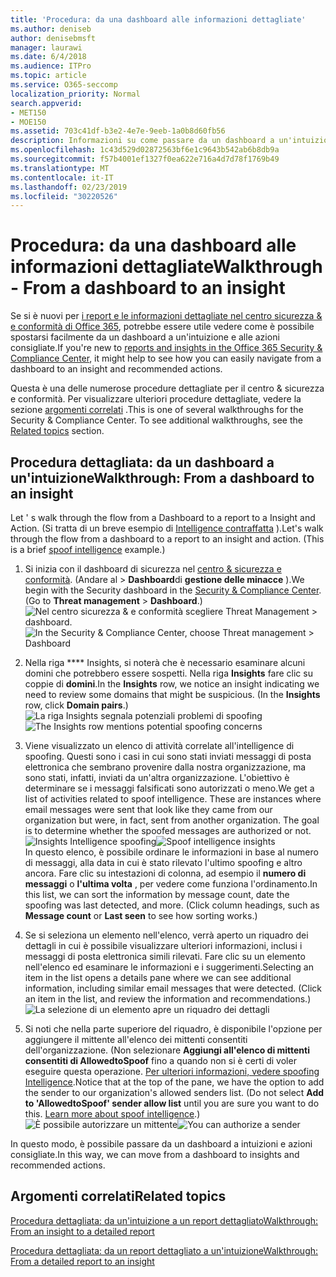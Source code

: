 ```yaml
---
title: 'Procedura: da una dashboard alle informazioni dettagliate'
ms.author: deniseb
author: denisebmsft
manager: laurawi
ms.date: 6/4/2018
ms.audience: ITPro
ms.topic: article
ms.service: O365-seccomp
localization_priority: Normal
search.appverid:
- MET150
- MOE150
ms.assetid: 703c41df-b3e2-4e7e-9eeb-1a0b8d60fb56
description: Informazioni su come passare da un dashboard a un'intuizione con azioni consigliate nel centro &amp; sicurezza e conformità.
ms.openlocfilehash: 1c43d529d02872563bf6e1c9643b542ab6b8db9a
ms.sourcegitcommit: f57b4001ef1327f0ea622e716a4d7d78f1769b49
ms.translationtype: MT
ms.contentlocale: it-IT
ms.lasthandoff: 02/23/2019
ms.locfileid: "30220526"
---
```

# <a name="walkthrough---from-a-dashboard-to-an-insight"></a><span data-ttu-id="28249-103">Procedura: da una dashboard alle informazioni dettagliate</span><span class="sxs-lookup"><span data-stu-id="28249-103">Walkthrough - From a dashboard to an insight</span></span>

<span data-ttu-id="28249-104">Se si è nuovi per [i report e le informazioni dettagliate nel centro sicurezza &amp; e conformità di Office 365](reports-and-insights-in-security-and-compliance.md), potrebbe essere utile vedere come è possibile spostarsi facilmente da un dashboard a un'intuizione e alle azioni consigliate.</span><span class="sxs-lookup"><span data-stu-id="28249-104">If you're new to [reports and insights in the Office 365 Security &amp; Compliance Center](reports-and-insights-in-security-and-compliance.md), it might help to see how you can easily navigate from a dashboard to an insight and recommended actions.</span></span> 
  
<span data-ttu-id="28249-p101">Questa è una delle numerose procedure dettagliate per il centro &amp; sicurezza e conformità. Per visualizzare ulteriori procedure dettagliate, vedere la sezione [argomenti correlati](#related-topics) .</span><span class="sxs-lookup"><span data-stu-id="28249-p101">This is one of several walkthroughs for the Security &amp; Compliance Center. To see additional walkthroughs, see the [Related topics](#related-topics) section.</span></span> 
  
## <a name="walkthrough-from-a-dashboard-to-an-insight"></a><span data-ttu-id="28249-107">Procedura dettagliata: da un dashboard a un'intuizione</span><span class="sxs-lookup"><span data-stu-id="28249-107">Walkthrough: From a dashboard to an insight</span></span>

<span data-ttu-id="28249-p102">Let ' s walk through the flow from a Dashboard to a report to a Insight and Action. (Si tratta di un breve esempio di [Intelligence contraffatta](learn-about-spoof-intelligence.md) ).</span><span class="sxs-lookup"><span data-stu-id="28249-p102">Let's walk through the flow from a dashboard to a report to an insight and action. (This is a brief [spoof intelligence](learn-about-spoof-intelligence.md) example.)</span></span> 
  
1. <span data-ttu-id="28249-p103">Si inizia con il dashboard di sicurezza nel [centro &amp; sicurezza e conformità](https://protection.office.com). (Andare al \> **Dashboard**di **gestione delle minacce** ).</span><span class="sxs-lookup"><span data-stu-id="28249-p103">We begin with the Security dashboard in the [Security &amp; Compliance Center](https://protection.office.com). (Go to **Threat management** \> **Dashboard**.)</span></span><br><span data-ttu-id="28249-112">![Nel centro sicurezza &amp; e conformità scegliere Threat Management \> dashboard.](media/05a38660-eb13-4960-a266-11809c453d95.png)</span><span class="sxs-lookup"><span data-stu-id="28249-112">![In the Security &amp; Compliance Center, choose Threat management \> Dashboard](media/05a38660-eb13-4960-a266-11809c453d95.png)</span></span><br>
  
2. <span data-ttu-id="28249-p104">Nella riga \*\*\*\* Insights, si noterà che è necessario esaminare alcuni domini che potrebbero essere sospetti. Nella riga **Insights** fare clic su coppie di **domini**.</span><span class="sxs-lookup"><span data-stu-id="28249-p104">In the **Insights** row, we notice an insight indicating we need to review some domains that might be suspicious. (In the **Insights** row, click **Domain pairs**.)</span></span><br><span data-ttu-id="28249-115">![La riga Insights segnala potenziali problemi di spoofing](media/dd1d0cb3-3201-45d7-b41d-18a0944fe85d.png)</span><span class="sxs-lookup"><span data-stu-id="28249-115">![The Insights row mentions potential spoofing concerns](media/dd1d0cb3-3201-45d7-b41d-18a0944fe85d.png)</span></span><br>
  
3. <span data-ttu-id="28249-p105">Viene visualizzato un elenco di attività correlate all'intelligence di spoofing. Questi sono i casi in cui sono stati inviati messaggi di posta elettronica che sembrano provenire dalla nostra organizzazione, ma sono stati, infatti, inviati da un'altra organizzazione. L'obiettivo è determinare se i messaggi falsificati sono autorizzati o meno.</span><span class="sxs-lookup"><span data-stu-id="28249-p105">We get a list of activities related to spoof intelligence. These are instances where email messages were sent that look like they came from our organization but were, in fact, sent from another organization. The goal is to determine whether the spoofed messages are authorized or not.</span></span><br><span data-ttu-id="28249-119">![Insights Intelligence spoofing](media/a2e2b4fd-0c1e-499f-8401-cf3089da82fa.png)</span><span class="sxs-lookup"><span data-stu-id="28249-119">![Spoof intelligence insights](media/a2e2b4fd-0c1e-499f-8401-cf3089da82fa.png)</span></span><br><span data-ttu-id="28249-p106">In questo elenco, è possibile ordinare le informazioni in base al numero di messaggi, alla data in cui è stato rilevato l'ultimo spoofing e altro ancora. Fare clic su intestazioni di colonna, ad esempio il **numero di messaggi** o **l'ultima volta** , per vedere come funziona l'ordinamento.</span><span class="sxs-lookup"><span data-stu-id="28249-p106">In this list, we can sort the information by message count, date the spoofing was last detected, and more. (Click column headings, such as **Message count** or **Last seen** to see how sorting works.)</span></span> 
    
4. <span data-ttu-id="28249-p107">Se si seleziona un elemento nell'elenco, verrà aperto un riquadro dei dettagli in cui è possibile visualizzare ulteriori informazioni, inclusi i messaggi di posta elettronica simili rilevati. Fare clic su un elemento nell'elenco ed esaminare le informazioni e i suggerimenti.</span><span class="sxs-lookup"><span data-stu-id="28249-p107">Selecting an item in the list opens a details pane where we can see additional information, including similar email messages that were detected. (Click an item in the list, and review the information and recommendations.)</span></span><br>![La selezione di un elemento apre un riquadro dei dettagli](media/7ad1faa5-6ca2-474e-a609-eb275e0a8e59.png)<br>
  
5. <span data-ttu-id="28249-p108">Si noti che nella parte superiore del riquadro, è disponibile l'opzione per aggiungere il mittente all'elenco dei mittenti consentiti dell'organizzazione. (Non selezionare **Aggiungi all'elenco di mittenti consentiti di AllowedtoSpoof** fino a quando non si è certi di voler eseguire questa operazione. [Per ulteriori informazioni, vedere spoofing Intelligence](learn-about-spoof-intelligence.md).</span><span class="sxs-lookup"><span data-stu-id="28249-p108">Notice that at the top of the pane, we have the option to add the sender to our organization's allowed senders list. (Do not select **Add to 'AllowedtoSpoof' sender allow list** until you are sure you want to do this. [Learn more about spoof intelligence](learn-about-spoof-intelligence.md).)</span></span><br><span data-ttu-id="28249-128">![È possibile autorizzare un mittente](media/caf0c20a-6047-486d-8060-5a229a3de49f.png)</span><span class="sxs-lookup"><span data-stu-id="28249-128">![You can authorize a sender](media/caf0c20a-6047-486d-8060-5a229a3de49f.png)</span></span>
  
<span data-ttu-id="28249-129">In questo modo, è possibile passare da un dashboard a intuizioni e azioni consigliate.</span><span class="sxs-lookup"><span data-stu-id="28249-129">In this way, we can move from a dashboard to insights and recommended actions.</span></span>
  
## <a name="related-topics"></a><span data-ttu-id="28249-130">Argomenti correlati</span><span class="sxs-lookup"><span data-stu-id="28249-130">Related topics</span></span>

[<span data-ttu-id="28249-131">Procedura dettagliata: da un'intuizione a un report dettagliato</span><span class="sxs-lookup"><span data-stu-id="28249-131">Walkthrough: From an insight to a detailed report</span></span>](from-an-insight-to-a-detailed-report.md)
  
[<span data-ttu-id="28249-132">Procedura dettagliata: da un report dettagliato a un'intuizione</span><span class="sxs-lookup"><span data-stu-id="28249-132">Walkthrough: From a detailed report to an insight</span></span>](from-a-detailed-report-to-an-insight.md)
  

